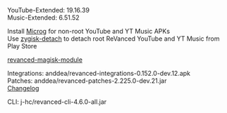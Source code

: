 YouTube-Extended: 19.16.39  
Music-Extended: 6.51.52  

Install [Microg](https://github.com/ReVanced/GmsCore/releases) for non-root YouTube and YT Music APKs  
Use [zygisk-detach](https://github.com/j-hc/zygisk-detach) to detach root ReVanced YouTube and YT Music from Play Store  

[revanced-magisk-module](https://github.com/j-hc/revanced-magisk-module)
  
Integrations: anddea/revanced-integrations-0.152.0-dev.12.apk  
Patches: anddea/revanced-patches-2.225.0-dev.21.jar  
[Changelog](https://github.com/anddea/revanced-patches/releases/tag/v2.225.0-dev.21)

CLI: j-hc/revanced-cli-4.6.0-all.jar    
